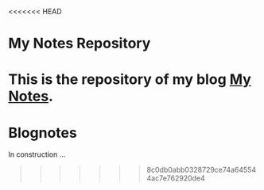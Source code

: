 <<<<<<< HEAD
# My Notes Repository

This is the repository of my blog [My Notes]().
=======
# Blognotes
In construction ...
>>>>>>> 8c0db0abb0328729ce74a645544ac7e762920de4

